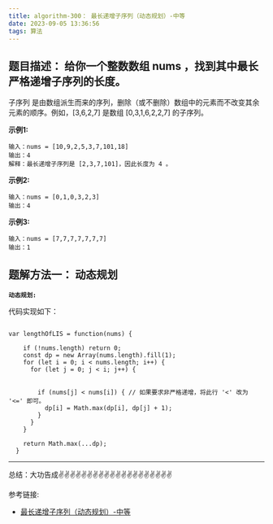 ```yaml
---
title: algorithm-300： 最长递增子序列（动态规划）-中等
date: 2023-09-05 13:36:56
tags: 算法
---
```



<meta name="referrer" content="no-referrer"/>


## 题目描述： 给你一个整数数组 nums ，找到其中最长严格递增子序列的长度。

子序列 是由数组派生而来的序列，删除（或不删除）数组中的元素而不改变其余元素的顺序。例如，[3,6,2,7] 是数组 [0,3,1,6,2,2,7] 的子序列。




**示例1:**


```
输入：nums = [10,9,2,5,3,7,101,18]
输出：4
解释：最长递增子序列是 [2,3,7,101]，因此长度为 4 。
```
**示例2:**
```
输入：nums = [0,1,0,3,2,3]
输出：4
```
**示例3:**
```
输入：nums = [7,7,7,7,7,7,7]
输出：1
```

## 题解方法一： 动态规划

**`动态规划:`**

代码实现如下： 
```

var lengthOfLIS = function(nums) {

    if (!nums.length) return 0;
    const dp = new Array(nums.length).fill(1);
    for (let i = 0; i < nums.length; i++) {
      for (let j = 0; j < i; j++) {


        if (nums[j] < nums[i]) { // 如果要求非严格递增，将此行 '<' 改为 '<=' 即可。
          dp[i] = Math.max(dp[i], dp[j] + 1);
        }
      }
    }

    return Math.max(...dp);
  }

```

 ---
总结：大功告成✌️✌️✌️✌️✌️✌️✌️✌️✌️✌️✌️✌️✌️✌️✌️✌️✌️✌️✌️✌️

参考链接:

* [最长递增子序列（动态规划）-中等](https://leetcode.cn/problems/longest-increasing-subsequence/description/)










